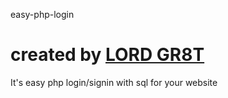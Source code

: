 easy-php-login 
# created by [LORD GR8T](https://twitter.com/gr8t_mark)
It's easy php login/signin with sql for your website

